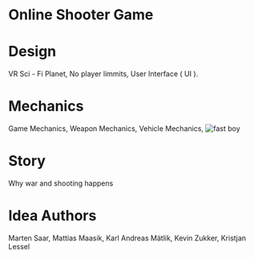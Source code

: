 # Online Shooter Game

# Design
VR
Sci - Fi Planet,
No player limmits,
User Interface ( UI ).

# Mechanics
Game Mechanics,
Weapon Mechanics,
Vehicle Mechanics,
![fast boy](https://user-images.githubusercontent.com/93149372/145199905-039239d8-6770-48a6-96c0-ef846a81639e.png)

# Story
Why war and shooting happens

# Idea Authors
Marten Saar,
Mattias Maasik,
Karl Andreas Mätlik,
Kevin Zukker,
Kristjan Lessel

